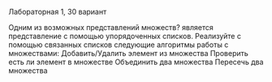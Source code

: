 Лабораторная 1, 30 вариант

Одним из возможных представлений множеств? является представление с помощью упорядоченных
списков. Реализуйте с помощью связанных списков следующие алгоритмы работы с множествами:
Добавить/Удалить элемент из множества
Проверить есть ли элемент в множестве
Объединить два множества
Пересечь два множества
